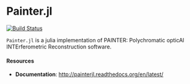 Painter.jl
==========

[![Build Status](https://travis-ci.org/andferrari/Painter.jl.svg?branch=master)](https://travis-ci.org/andferrari/Painter.jl)

``Painter.jl`` is a julia implementation of PAINTER: Polychromatic
opticAl INTErferometric Reconstruction software.

#### Resources

* **Documentation**: <http://painterjl.readthedocs.org/en/latest/>
